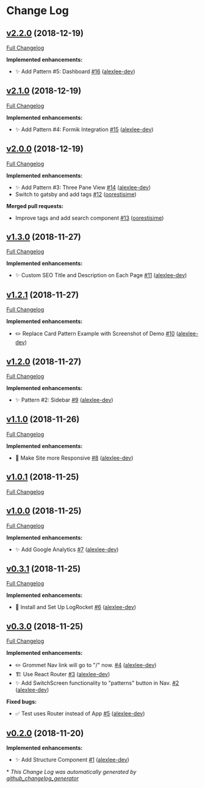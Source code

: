 # Change Log

## [v2.2.0](https://github.com/alexlee-dev/grommet-patterns/tree/v2.2.0) (2018-12-19)
[Full Changelog](https://github.com/alexlee-dev/grommet-patterns/compare/v2.1.0...v2.2.0)

**Implemented enhancements:**

- ✨ Add Pattern \#5: Dashboard [\#16](https://github.com/alexlee-dev/grommet-patterns/pull/16) ([alexlee-dev](https://github.com/alexlee-dev))

## [v2.1.0](https://github.com/alexlee-dev/grommet-patterns/tree/v2.1.0) (2018-12-19)
[Full Changelog](https://github.com/alexlee-dev/grommet-patterns/compare/v2.0.0...v2.1.0)

**Implemented enhancements:**

- ✨ Add Pattern \#4: Formik Integration [\#15](https://github.com/alexlee-dev/grommet-patterns/pull/15) ([alexlee-dev](https://github.com/alexlee-dev))

## [v2.0.0](https://github.com/alexlee-dev/grommet-patterns/tree/v2.0.0) (2018-12-19)
[Full Changelog](https://github.com/alexlee-dev/grommet-patterns/compare/v1.3.0...v2.0.0)

**Implemented enhancements:**

- ✨ Add Pattern \#3: Three Pane View [\#14](https://github.com/alexlee-dev/grommet-patterns/pull/14) ([alexlee-dev](https://github.com/alexlee-dev))
- Switch to gatsby and add tags [\#12](https://github.com/alexlee-dev/grommet-patterns/pull/12) ([oorestisime](https://github.com/oorestisime))

**Merged pull requests:**

- Improve tags and add search component [\#13](https://github.com/alexlee-dev/grommet-patterns/pull/13) ([oorestisime](https://github.com/oorestisime))

## [v1.3.0](https://github.com/alexlee-dev/grommet-patterns/tree/v1.3.0) (2018-11-27)
[Full Changelog](https://github.com/alexlee-dev/grommet-patterns/compare/v1.2.1...v1.3.0)

**Implemented enhancements:**

- ✨ Custom SEO Title and Description on Each Page [\#11](https://github.com/alexlee-dev/grommet-patterns/pull/11) ([alexlee-dev](https://github.com/alexlee-dev))

## [v1.2.1](https://github.com/alexlee-dev/grommet-patterns/tree/v1.2.1) (2018-11-27)
[Full Changelog](https://github.com/alexlee-dev/grommet-patterns/compare/v1.2.0...v1.2.1)

**Implemented enhancements:**

- ✏️ Replace Card Pattern Example with Screenshot of Demo [\#10](https://github.com/alexlee-dev/grommet-patterns/pull/10) ([alexlee-dev](https://github.com/alexlee-dev))

## [v1.2.0](https://github.com/alexlee-dev/grommet-patterns/tree/v1.2.0) (2018-11-27)
[Full Changelog](https://github.com/alexlee-dev/grommet-patterns/compare/v1.1.0...v1.2.0)

**Implemented enhancements:**

- ✨ Pattern \#2: Sidebar [\#9](https://github.com/alexlee-dev/grommet-patterns/pull/9) ([alexlee-dev](https://github.com/alexlee-dev))

## [v1.1.0](https://github.com/alexlee-dev/grommet-patterns/tree/v1.1.0) (2018-11-26)
[Full Changelog](https://github.com/alexlee-dev/grommet-patterns/compare/v1.0.1...v1.1.0)

**Implemented enhancements:**

- 📱 Make Site more Responsive [\#8](https://github.com/alexlee-dev/grommet-patterns/pull/8) ([alexlee-dev](https://github.com/alexlee-dev))

## [v1.0.1](https://github.com/alexlee-dev/grommet-patterns/tree/v1.0.1) (2018-11-25)
[Full Changelog](https://github.com/alexlee-dev/grommet-patterns/compare/v1.0.0...v1.0.1)

## [v1.0.0](https://github.com/alexlee-dev/grommet-patterns/tree/v1.0.0) (2018-11-25)
[Full Changelog](https://github.com/alexlee-dev/grommet-patterns/compare/v0.3.1...v1.0.0)

**Implemented enhancements:**

- ✨ Add Google Analytics [\#7](https://github.com/alexlee-dev/grommet-patterns/pull/7) ([alexlee-dev](https://github.com/alexlee-dev))

## [v0.3.1](https://github.com/alexlee-dev/grommet-patterns/tree/v0.3.1) (2018-11-25)
[Full Changelog](https://github.com/alexlee-dev/grommet-patterns/compare/v0.3.0...v0.3.1)

**Implemented enhancements:**

- 🚀 Install and Set Up LogRocket [\#6](https://github.com/alexlee-dev/grommet-patterns/pull/6) ([alexlee-dev](https://github.com/alexlee-dev))

## [v0.3.0](https://github.com/alexlee-dev/grommet-patterns/tree/v0.3.0) (2018-11-25)
[Full Changelog](https://github.com/alexlee-dev/grommet-patterns/compare/v0.2.0...v0.3.0)

**Implemented enhancements:**

- ✏️ Grommet Nav link will go to "/" now. [\#4](https://github.com/alexlee-dev/grommet-patterns/pull/4) ([alexlee-dev](https://github.com/alexlee-dev))
- 🏗️ Use React Router [\#3](https://github.com/alexlee-dev/grommet-patterns/pull/3) ([alexlee-dev](https://github.com/alexlee-dev))
- ✨ Add SwitchScreen functionality to "patterns" button in Nav. [\#2](https://github.com/alexlee-dev/grommet-patterns/pull/2) ([alexlee-dev](https://github.com/alexlee-dev))

**Fixed bugs:**

- ✅ Test uses Router instead of App [\#5](https://github.com/alexlee-dev/grommet-patterns/pull/5) ([alexlee-dev](https://github.com/alexlee-dev))

## [v0.2.0](https://github.com/alexlee-dev/grommet-patterns/tree/v0.2.0) (2018-11-20)
**Implemented enhancements:**

- ✨ Add Structure Component [\#1](https://github.com/alexlee-dev/grommet-patterns/pull/1) ([alexlee-dev](https://github.com/alexlee-dev))



\* *This Change Log was automatically generated by [github_changelog_generator](https://github.com/skywinder/Github-Changelog-Generator)*